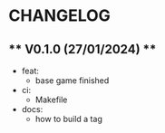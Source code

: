 # CHANGELOG

## ** V0.1.0  (27/01/2024) **
- feat:
  - base game finished
- ci:
  - Makefile
- docs:
  - how to build a tag
